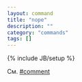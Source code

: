 ```yaml
---
layout: command
title: "nope"
description: ""
category: "commands"
tags: []
---
```

{% include JB/setup %}

См. [#comment](#comment)
